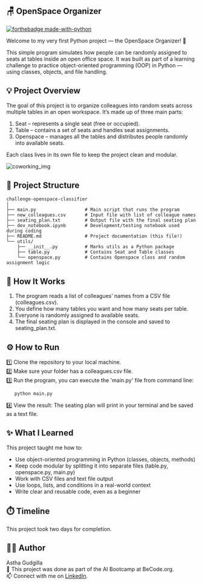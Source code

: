 ## 🪑 OpenSpace Organizer

[![forthebadge made-with-python](https://ForTheBadge.com/images/badges/made-with-python.svg)](https://www.python.org/)

Welcome to my very first Python project — the OpenSpace Organizer! 🎉

This simple program simulates how people can be randomly assigned to seats at tables inside an open office space.
It was built as part of a learning challenge to practice object-oriented programming (OOP) in Python — using classes, objects, and file handling.


## 💡 Project Overview

The goal of this project is to organize colleagues into random seats across multiple tables in an open workspace.
It’s made up of three main parts:

1. Seat – represents a single seat (free or occupied).
2. Table – contains a set of seats and handles seat assignments.
3. Openspace – manages all the tables and distributes people randomly into available seats.

Each class lives in its own file to keep the project clean and modular.

![coworking_img](https://images.unsplash.com/photo-1519389950473-47ba0277781c?w=600&auto=format&fit=crop&q=60&ixlib=rb-4.0.3&ixid=M3wxMjA3fDB8MHxzZWFyY2h8NDd8fGRpdmVyc2UlMjB0ZWFtfGVufDB8fDB8fHwy)


## 🧱 Project Structure

```
challenge-openspace-classifier
│
├── main.py                  # Main script that runs the program
├── new_colleagues.csv       # Input file with list of colleague names
├── seating_plan.txt         # Output file with the final seating plan
├── dev_notebook.ipynb       # Development/testing notebook used during coding
├── README.md                # Project documentation (this file!)
└── utils/
    ├── __init__.py          # Marks utils as a Python package
    ├── table.py             # Contains Seat and Table classes
    └── openspace.py         # Contains Openspace class and random assignment logic
```

## 🧠 How It Works

1. The program reads a list of colleagues’ names from a CSV file (colleagues.csv).
2. You define how many tables you want and how many seats per table.
3. Everyone is randomly assigned to available seats.
4. The final seating plan is displayed in the console and saved to seating_plan.txt.


## ⚙️ How to Run


1️⃣ Clone the repository to your local machine.\
2️⃣ Make sure your folder has a colleagues.csv file.\
3️⃣ Run the program, you can execute the 'main.py' file from command line:

```
   python main.py
```
4️⃣ View the result: The seating plan will print in your terminal and be saved as a text file. 


## ✨ What I Learned

This project taught me how to:

- Use object-oriented programming in Python (classes, objects, methods)
- Keep code modular by splitting it into separate files (table.py, openspace.py, main.py)
- Work with CSV files and text file output
- Use loops, lists, and conditions in a real-world context
- Write clear and reusable code, even as a beginner


## ⏱️ Timeline

This project took two days for completion.


## 🧑‍💻 Author

Astha Gudgilla\
🌱 This project was done as part of the AI Bootcamp at BeCode.org.\
📫 Connect with me on [LinkedIn](https://www.linkedin.com/in/asthagudgilla/).




